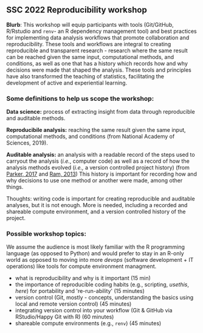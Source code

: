 ## SSC 2022 Reproducibility workshop

**Blurb**: This workshop will equip participants with tools (Git/GitHub, R/Rstudio and `renv`- an 
R dependency management tool) and best practices for implementing data analysis workflows that 
promote collaboration and reproducibility. These tools and workflows are integral to creating 
reproducible and transparent research - research where the same result can be reached given the 
same input, computational methods, and conditions, as well as one that has a history which records
how and why decisions were made that shaped the analysis. These tools and principles have also 
transformed the teaching of statistics, facilitating the development of active and experiential learning.

### Some definitions to help us scope the workshop:

**Data science:** process of extracting insight from data through reproducible and auditable methods.

**Reproducibile analysis:** reaching the same result given the same input, computational methods, 
and conditions (from National Academy of Sciences, 2019).

**Auditable analysis:** an analysis with a readable record of the steps used to carryout
the analysis (*i.e.*, computer code) 
as well as a record of how the analysis methods evolved 
(*i.e.,* a version controlled project history) (from [Parker, 2017](https://onlinelibrary.wiley.com/doi/10.1111/brv.12013) and [Ram, 2013](https://scfbm.biomedcentral.com/articles/10.1186/1751-0473-8-7))
This history is important for recording how and why decisions to use one method 
or another were made, among other things.  

Thoughts: writing code is important for creating reproducible and auditable analyses, but it is not enough. 
More is needed, including a recorded and shareable compute environment, and a version controlled history of the project.

### Possible workshop topics:

We assume the audience is most likely familiar with the R programming language (as opposed to Python) 
and would prefer to stay in an R-only world as opposed to moving into more *devops* (software development + IT operations) like tools for 
compute environment managment.

- what is reproducibility and why is it important (15 min)
- the importance of reproducible coding habits (e.g., scripting, *usethis*, *here*) for portability and 're-run-ability' (15 minutes)
- version control (Git, mostly - concepts, understanding the basics using local and remote version control) (45 minutes)
- integrating version control into your workflow (Git & GitHub via RStudio/Happy Git with R) (60 minutes)
- shareable compute environments (e.g., `renv`) (45 minutes)

